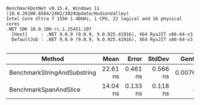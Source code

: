 ```

BenchmarkDotNet v0.15.4, Windows 11 (10.0.26100.6584/24H2/2024Update/HudsonValley)
Intel Core Ultra 7 155H 1.40GHz, 1 CPU, 22 logical and 16 physical cores
.NET SDK 10.0.100-rc.1.25451.107
  [Host]     : .NET 9.0.9 (9.0.9, 9.0.925.41916), X64 RyuJIT x86-64-v3
  DefaultJob : .NET 9.0.9 (9.0.9, 9.0.925.41916), X64 RyuJIT x86-64-v3


```
| Method                      | Mean     | Error    | StdDev   | Gen0   | Allocated |
|---------------------------- |---------:|---------:|---------:|-------:|----------:|
| BenchmarkStringAndSubstring | 22.61 ns | 0.461 ns | 0.566 ns | 0.0076 |      96 B |
| BenchmarkSpanAndSlice       | 14.04 ns | 0.133 ns | 0.118 ns |      - |         - |
